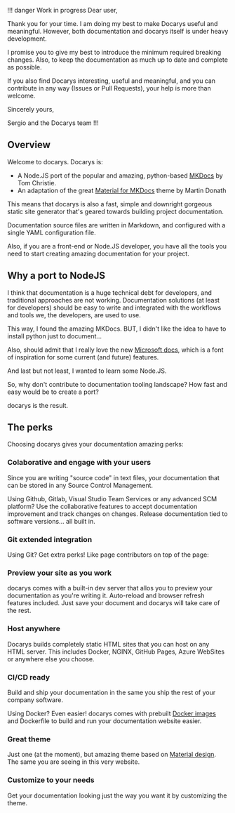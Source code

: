 !!! danger Work in progress
Dear user,

Thank you for your time. I am doing my best to make Docarys useful and meaningful. However, both documentation and docarys itself is under heavy development.

I promise you to give my best to introduce the minimum required breaking changes. Also, to keep the documentation as much up to date and complete as possible.

If you also find Docarys interesting, useful and meaningful, and you can contribute in any way (Issues or Pull Requests), your help is more than welcome.

Sincerely yours,

Sergio and the Docarys team
!!!

## Overview

Welcome to docarys. Docarys is:

* A Node.JS port of the popular and amazing, python-based [MKDocs][1] by Tom Christie.
* An adaptation of the great [Material for MKDocs][2] theme by Martin Donath

This means that docarys is also a fast, simple and downright gorgeous static site generator that's geared towards building project documentation.

Documentation source files are written in Markdown, and configured with a single YAML configuration file.

Also, if you are a front-end or Node.JS developer, you have all the tools you need to start creating amazing documentation for your project.

## Why a port to NodeJS

I think that documentation is a huge technical debt for developers, and traditional approaches are not working. Documentation solutions (at least for developers) should be easy to write and integrated with the workflows and tools we, the developers, are used to use.

This way, I found the amazing MKDocs. BUT, I didn't like the idea to have to install python just to document...

Also, should admit that I really love the new [Microsoft docs][3], which is a font of inspiration for some current (and future) features.

And last but not least, I wanted to learn some Node.JS.

So, why don't contribute to documentation tooling landscape? How fast and easy would be to create a port?

docarys is the result.

## The perks

Choosing docarys gives your documentation amazing perks:

### Colaborative and engage with your users

Since you are writing "source code" in text files, your documentation that can be stored in any Source Control Management.

Using Github, Gitlab, Visual Studio Team Services or any advanced SCM platform? Use the collaborative features to accept documentation improvement and track changes on changes. Release documentation tied to software versions... all built in.

### Git extended integration

Using Git? Get extra perks! Like page contributors on top of the page:



### Preview your site as you work

docarys comes with a built-in dev server that allos you to preview your documentation as you're writing it. Auto-reload and browser refresh features included. Just save your document and docarys will take care of the rest.

### Host anywhere

Docarys builds completely static HTML sites that you can host on any HTML server. This includes Docker, NGINX, GitHub Pages, Azure WebSites or anywhere else you choose.

### CI/CD ready

Build and ship your documentation in the same you ship the rest of your company software.

Using Docker? Even easier! docarys comes with prebuilt [Docker images](https://hub.docker.com/r/docarys/docarys/tags/) and Dockerfile to build and run your documentation website easier.

### Great theme

Just one (at the moment), but amazing theme based on [Material design][5]. The same you are seeing in this very website.

### Customize to your needs

Get your documentation looking just the way you want it by customizing the theme.

[1]: http://www.mkdocs.org
[2]: https://squidfunk.github.io/mkdocs-material
[3]: https://docs.microsoft.com
[4]: https://hub.docker.com/r/docarys/docarys/tags/
[5]: https://github.com/docarys/docarys-material